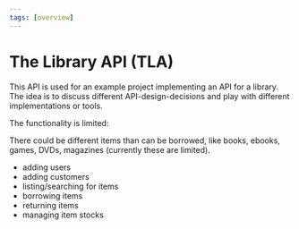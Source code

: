 ```yaml
---
tags: [overview]
---
```


# The Library API (TLA)

This API is used for an example project implementing an API for a library. The idea is to discuss different API-design-decisions and play with different implementations or tools.

The functionality is limited:

There could be different items than can be borrowed, like books, ebooks, games, DVDs, magazines (currently these are limited).

- adding users
- adding customers
- listing/searching for items 
- borrowing items
- returning items
- managing item stocks
